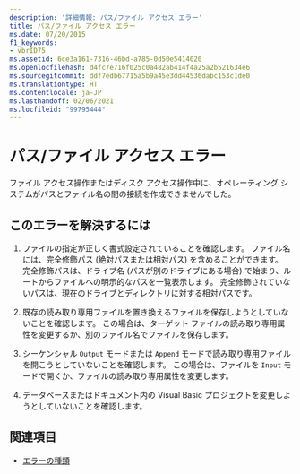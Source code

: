 ```yaml
---
description: '詳細情報: パス/ファイル アクセス エラー'
title: パス/ファイル アクセス エラー
ms.date: 07/20/2015
f1_keywords:
- vbrID75
ms.assetid: 6ce3a161-7316-46bd-a785-0d50e5414020
ms.openlocfilehash: d4fc7e716f025c0a482ab414f4a25a2b521634e6
ms.sourcegitcommit: ddf7edb67715a5b9a45e3dd44536dabc153c1de0
ms.translationtype: HT
ms.contentlocale: ja-JP
ms.lasthandoff: 02/06/2021
ms.locfileid: "99795444"
---
```

# <a name="pathfile-access-error"></a>パス/ファイル アクセス エラー

ファイル アクセス操作またはディスク アクセス操作中に、オペレーティング システムがパスとファイル名の間の接続を作成できませんでした。  
  
## <a name="to-correct-this-error"></a>このエラーを解決するには  
  
1. ファイルの指定が正しく書式設定されていることを確認します。 ファイル名には、完全修飾パス (絶対パスまたは相対パス) を含めることができます。 完全修飾パスは、ドライブ名 (パスが別のドライブにある場合) で始まり、ルートからファイルへの明示的なパスを一覧表示します。 完全修飾されていないパスは、現在のドライブとディレクトリに対する相対パスです。  
  
2. 既存の読み取り専用ファイルを置き換えるファイルを保存しようとしていないことを確認します。 この場合は、ターゲット ファイルの読み取り専用属性を変更するか、別のファイル名でファイルを保存します。  
  
3. シーケンシャル `Output` モードまたは `Append` モードで読み取り専用ファイルを開こうとしていないことを確認します。 この場合は、ファイルを `Input` モードで開くか、ファイルの読み取り専用属性を変更します。  
  
4. データベースまたはドキュメント内の Visual Basic プロジェクトを変更しようとしていないことを確認します。  
  
## <a name="see-also"></a>関連項目

- [エラーの種類](../../programming-guide/language-features/error-types.md)
